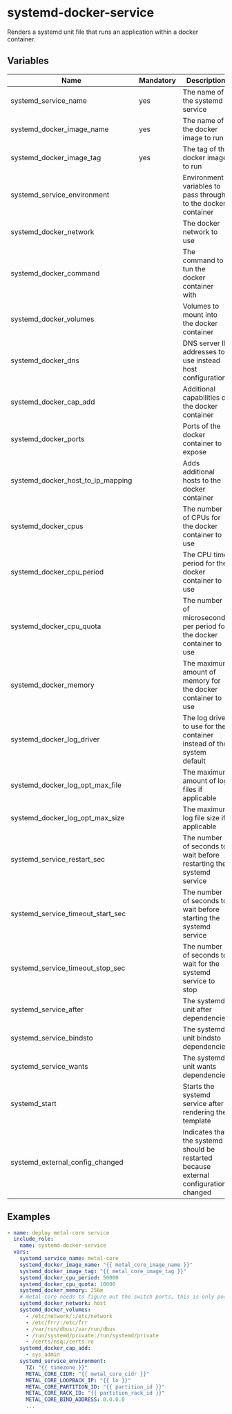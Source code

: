 # systemd-docker-service

Renders a systemd unit file that runs an application within a docker container.

## Variables

| Name                              | Mandatory | Description                                                                           |
| --------------------------------- | --------- | ------------------------------------------------------------------------------------- |
| systemd_service_name              | yes       | The name of the systemd service                                                       |
| systemd_docker_image_name         | yes       | The name of the docker image to run                                                   |
| systemd_docker_image_tag          | yes       | The tag of the docker image to run                                                    |
| systemd_service_environment       |           | Environment variables to pass through to the docker container                         |
| systemd_docker_network            |           | The docker network to use                                                             |
| systemd_docker_command            |           | The command to tun the docker container with                                          |
| systemd_docker_volumes            |           | Volumes to mount into the docker container                                            |
| systemd_docker_dns                |           | DNS server IP addresses to use instead host configuration                             |
| systemd_docker_cap_add            |           | Additional capabilities of the docker container                                       |
| systemd_docker_ports              |           | Ports of the docker container to expose                                               |
| systemd_docker_host_to_ip_mapping |           | Adds additional hosts to the docker container                                         |
| systemd_docker_cpus               |           | The number of CPUs for the docker container to use                                    |
| systemd_docker_cpu_period         |           | The CPU time period for the docker container to use                                   |
| systemd_docker_cpu_quota          |           | The number of microseconds per period for the docker container to use                 |
| systemd_docker_memory             |           | The maximum amount of memory for the docker container to use                          |
| systemd_docker_log_driver         |           | The log driver to use for the container instead of the system default                 |
| systemd_docker_log_opt_max_file   |           | The maximum amount of log files if applicable                                         |
| systemd_docker_log_opt_max_size   |           | The maximum log file size if applicable                                               |
| systemd_service_restart_sec       |           | The number of seconds to wait before restarting the systemd service                   |
| systemd_service_timeout_start_sec |           | The number of seconds to wait before starting the systemd service                     |
| systemd_service_timeout_stop_sec  |           | The number of seconds to wait for the systemd service to stop                         |
| systemd_service_after             |           | The systemd unit after dependencies                                                   |
| systemd_service_bindsto           |           | The systemd unit bindsto dependencies                                                 |
| systemd_service_wants             |           | The systemd unit wants dependencies                                                   |
| systemd_start                     |           | Starts the systemd service after rendering the template                               |
| systemd_external_config_changed   |           | Indicates that the systemd should be restarted because external configuration changed |

## Examples

```yaml
- name: deploy metal-core service
  include_role:
    name: systemd-docker-service
  vars:
    systemd_service_name: metal-core
    systemd_docker_image_name: "{{ metal_core_image_name }}"
    systemd_docker_image_tag: "{{ metal_core_image_tag }}"
    systemd_docker_cpu_period: 50000
    systemd_docker_cpu_quota: 10000
    systemd_docker_memory: 256m
    # metal-core needs to figure out the switch ports, this is only possible from host network
    systemd_docker_network: host
    systemd_docker_volumes:
      - /etc/network/:/etc/network
      - /etc/frr/:/etc/frr
      - /var/run/dbus:/var/run/dbus
      - /run/systemd/private:/run/systemd/private
      - /certs/nsq:/certs:ro
    systemd_docker_cap_add:
      - sys_admin
    systemd_service_environment:
      TZ: "{{ timezone }}"
      METAL_CORE_CIDR: "{{ metal_core_cidr }}"
      METAL_CORE_LOOPBACK_IP: "{{ lo }}"
      METAL_CORE_PARTITION_ID: "{{ partition_id }}"
      METAL_CORE_RACK_ID: "{{ partition_rack_id }}"
      METAL_CORE_BIND_ADDRESS: 0.0.0.0
      ...
```
